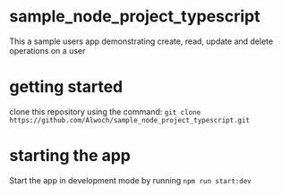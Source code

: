 # sample_node_project_typescript
This a sample users app demonstrating create, read, update and delete operations on a user

# getting started
clone this repository using the command:
`git clone https://github.com/Alwoch/sample_node_project_typescript.git`

# starting the app
Start the app in development mode by running `npm run start:dev`

